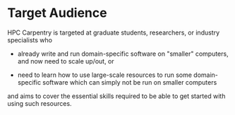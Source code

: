 # Target Audience

HPC Carpentry is targeted at graduate students, researchers, or
industry specialists who

* already write and run domain-specific software on "smaller"
computers, and now need to scale up/out, or

* need to learn how to
use large-scale resources to run some domain-specific software which can
simply not be run on smaller computers

and aims to cover the essential skills required to be able to get
started with using such resources.
